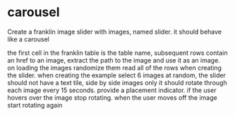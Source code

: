 # carousel

Create a franklin image slider with images, named slider. it should behave like a carousel

the first cell in the franklin table is the table name, subsequent rows contain an href to an image, extract the path to the image and use it as an image.  
on loading the images randomize them
read all of the rows when creating the slider. when creating the example select 6 images at random, the slider should not have a text tile, side by side images only
it should rotate through each image every 15 seconds. provide a placement indicator. if the user hovers over the image stop rotating. when the user moves off the image start rotating again
